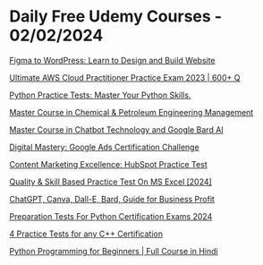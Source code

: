 # Daily Free Udemy Courses - 02/02/2024

[Figma to WordPress: Learn to Design and Build Website](https://www.udemy.com/course/the-complete-figma-course-design-portfolio-website/?couponCode=CC9AD822A7243962F8CD)
[Ultimate AWS Cloud Practitioner Practice Exam 2023 | 600+ Q](https://www.udemy.com/course/ultimate-aws-certified-cloud-practitioner-practice-exam-2023/?couponCode=LINKEDIN)
[Python Practice Tests: Master Your Python Skills.](https://www.udemy.com/course/python-practice-tests-master-your-python-skills/?couponCode=A39D0811E9F046FE7CAB)
[Master Course in Chemical & Petroleum Engineering Management](https://www.udemy.com/course/chemical-petroleum-engineering-management/?couponCode=AD9B798A310AACE35D40)
[Master Course in Chatbot Technology and Google Bard AI](https://www.udemy.com/course/chatbot-technology-google-bard-ai/?couponCode=29C6AB40C60F9C7B0BB1)
[Digital Mastery: Google Ads Certification Challenge](https://www.udemy.com/course/digital-mastery-google-ads-certification-challenge/?couponCode=5C1A03B969149D3B04C4)
[Content Marketing Excellence: HubSpot Practice Test](https://www.udemy.com/course/content-marketing-excellence-hubspot-practice-test/?couponCode=5CBC2B960494A254D73C)
[Quality & Skill Based Practice Test On MS Excel [2024]](https://www.udemy.com/course/ms-excel-test/?couponCode=01E9387304F7F2B2B7DB)
[ChatGPT, Canva, Dall-E, Bard, Guide for Business Profit](https://www.udemy.com/course/chatgpt-canva-dall-e-bard-guide-for-busy-entrepreneur/?couponCode=BE4DEE8D751B587F0AEE)
[Preparation Tests For Python Certification Exams 2024](https://www.udemy.com/course/preparation-tests-for-python-certification-exam-2024/?couponCode=B30CED859E395CA278FE)
[4 Practice Tests for any C++ Certification](https://www.udemy.com/course/4-practice-tests-for-any-c-certification/?couponCode=3DD1638C6990E22CB789)
[Python Programming for Beginners | Full Course in Hindi](https://www.udemy.com/course/python-for-beginners-full-course-in-hindi/?couponCode=1B812DA5455BF06F1706)
